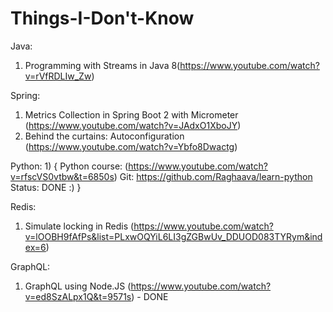 # Things-I-Don't-Know

Java: 
  1) Programming with Streams in Java 8(https://www.youtube.com/watch?v=rVfRDLIw_Zw)

Spring:

  1) Metrics Collection in Spring Boot 2 with Micrometer (https://www.youtube.com/watch?v=JAdxO1XboJY)
  2) Behind the curtains: Autoconfiguration (https://www.youtube.com/watch?v=Ybfo8Dwactg)
  
Python:
 1) 
 {
    Python course: (https://www.youtube.com/watch?v=rfscVS0vtbw&t=6850s)
    Git: https://github.com/Raghaava/learn-python
    Status: DONE :) 
 }
  
Redis:
  1) Simulate locking in Redis (https://www.youtube.com/watch?v=lOOBH9fAfPs&list=PLxwOQYiL6LI3gZGBwUv_DDUOD083TYRym&index=6)
  
GraphQL:
  1) GraphQL using Node.JS (https://www.youtube.com/watch?v=ed8SzALpx1Q&t=9571s) - DONE
